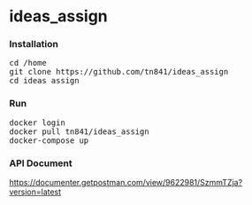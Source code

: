 # ideas_assign
### Installation
<pre>
cd /home
git clone https://github.com/tn841/ideas_assign
cd ideas_assign
</pre>
### Run
<pre>
docker login
docker pull tn841/ideas_assign
docker-compose up
</pre>
### API Document
https://documenter.getpostman.com/view/9622981/SzmmTZja?version=latest
